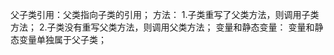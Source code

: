 父子类引用：父类指向子类的引用；
    方法：
        1.子类重写了父类方法，则调用子类方法；
        2.子类没有重写父类方法，则调用父类方法；
    变量和静态变量：
        变量和静态变量单独属于父子类；
    